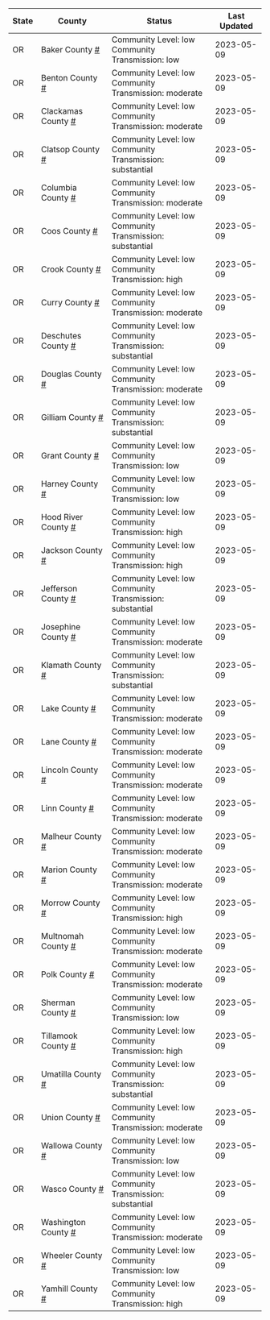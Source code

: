 State | County | Status | Last Updated
--- | --- | --- | --- 
OR | Baker County <a href="#baker_county">#</a> | <a name="baker_county"></a>Community Level: low<br/>Community Transmission: low | 2023-05-09
OR | Benton County <a href="#benton_county">#</a> | <a name="benton_county"></a>Community Level: low<br/>Community Transmission: moderate | 2023-05-09
OR | Clackamas County <a href="#clackamas_county">#</a> | <a name="clackamas_county"></a>Community Level: low<br/>Community Transmission: moderate | 2023-05-09
OR | Clatsop County <a href="#clatsop_county">#</a> | <a name="clatsop_county"></a>Community Level: low<br/>Community Transmission: substantial | 2023-05-09
OR | Columbia County <a href="#columbia_county">#</a> | <a name="columbia_county"></a>Community Level: low<br/>Community Transmission: moderate | 2023-05-09
OR | Coos County <a href="#coos_county">#</a> | <a name="coos_county"></a>Community Level: low<br/>Community Transmission: substantial | 2023-05-09
OR | Crook County <a href="#crook_county">#</a> | <a name="crook_county"></a>Community Level: low<br/>Community Transmission: high | 2023-05-09
OR | Curry County <a href="#curry_county">#</a> | <a name="curry_county"></a>Community Level: low<br/>Community Transmission: moderate | 2023-05-09
OR | Deschutes County <a href="#deschutes_county">#</a> | <a name="deschutes_county"></a>Community Level: low<br/>Community Transmission: substantial | 2023-05-09
OR | Douglas County <a href="#douglas_county">#</a> | <a name="douglas_county"></a>Community Level: low<br/>Community Transmission: moderate | 2023-05-09
OR | Gilliam County <a href="#gilliam_county">#</a> | <a name="gilliam_county"></a>Community Level: low<br/>Community Transmission: substantial | 2023-05-09
OR | Grant County <a href="#grant_county">#</a> | <a name="grant_county"></a>Community Level: low<br/>Community Transmission: low | 2023-05-09
OR | Harney County <a href="#harney_county">#</a> | <a name="harney_county"></a>Community Level: low<br/>Community Transmission: low | 2023-05-09
OR | Hood River County <a href="#hood_river_county">#</a> | <a name="hood_river_county"></a>Community Level: low<br/>Community Transmission: high | 2023-05-09
OR | Jackson County <a href="#jackson_county">#</a> | <a name="jackson_county"></a>Community Level: low<br/>Community Transmission: high | 2023-05-09
OR | Jefferson County <a href="#jefferson_county">#</a> | <a name="jefferson_county"></a>Community Level: low<br/>Community Transmission: substantial | 2023-05-09
OR | Josephine County <a href="#josephine_county">#</a> | <a name="josephine_county"></a>Community Level: low<br/>Community Transmission: moderate | 2023-05-09
OR | Klamath County <a href="#klamath_county">#</a> | <a name="klamath_county"></a>Community Level: low<br/>Community Transmission: substantial | 2023-05-09
OR | Lake County <a href="#lake_county">#</a> | <a name="lake_county"></a>Community Level: low<br/>Community Transmission: moderate | 2023-05-09
OR | Lane County <a href="#lane_county">#</a> | <a name="lane_county"></a>Community Level: low<br/>Community Transmission: moderate | 2023-05-09
OR | Lincoln County <a href="#lincoln_county">#</a> | <a name="lincoln_county"></a>Community Level: low<br/>Community Transmission: moderate | 2023-05-09
OR | Linn County <a href="#linn_county">#</a> | <a name="linn_county"></a>Community Level: low<br/>Community Transmission: moderate | 2023-05-09
OR | Malheur County <a href="#malheur_county">#</a> | <a name="malheur_county"></a>Community Level: low<br/>Community Transmission: moderate | 2023-05-09
OR | Marion County <a href="#marion_county">#</a> | <a name="marion_county"></a>Community Level: low<br/>Community Transmission: moderate | 2023-05-09
OR | Morrow County <a href="#morrow_county">#</a> | <a name="morrow_county"></a>Community Level: low<br/>Community Transmission: high | 2023-05-09
OR | Multnomah County <a href="#multnomah_county">#</a> | <a name="multnomah_county"></a>Community Level: low<br/>Community Transmission: moderate | 2023-05-09
OR | Polk County <a href="#polk_county">#</a> | <a name="polk_county"></a>Community Level: low<br/>Community Transmission: moderate | 2023-05-09
OR | Sherman County <a href="#sherman_county">#</a> | <a name="sherman_county"></a>Community Level: low<br/>Community Transmission: low | 2023-05-09
OR | Tillamook County <a href="#tillamook_county">#</a> | <a name="tillamook_county"></a>Community Level: low<br/>Community Transmission: high | 2023-05-09
OR | Umatilla County <a href="#umatilla_county">#</a> | <a name="umatilla_county"></a>Community Level: low<br/>Community Transmission: substantial | 2023-05-09
OR | Union County <a href="#union_county">#</a> | <a name="union_county"></a>Community Level: low<br/>Community Transmission: moderate | 2023-05-09
OR | Wallowa County <a href="#wallowa_county">#</a> | <a name="wallowa_county"></a>Community Level: low<br/>Community Transmission: low | 2023-05-09
OR | Wasco County <a href="#wasco_county">#</a> | <a name="wasco_county"></a>Community Level: low<br/>Community Transmission: substantial | 2023-05-09
OR | Washington County <a href="#washington_county">#</a> | <a name="washington_county"></a>Community Level: low<br/>Community Transmission: moderate | 2023-05-09
OR | Wheeler County <a href="#wheeler_county">#</a> | <a name="wheeler_county"></a>Community Level: low<br/>Community Transmission: low | 2023-05-09
OR | Yamhill County <a href="#yamhill_county">#</a> | <a name="yamhill_county"></a>Community Level: low<br/>Community Transmission: high | 2023-05-09
